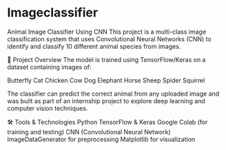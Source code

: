 # Imageclassifier
Animal Image Classifier Using CNN
This project is a multi-class image classification system that uses Convolutional Neural Networks (CNN) to identify and classify 10 different animal species from images.

🧠 Project Overview
The model is trained using TensorFlow/Keras on a dataset containing images of:

Butterfly
Cat
Chicken
Cow
Dog
Elephant
Horse
Sheep
Spider
Squirrel

The classifier can predict the correct animal from any uploaded image and was built as part of an internship project to explore deep learning and computer vision techniques.

🛠️ Tools & Technologies
Python
TensorFlow & Keras
Google Colab (for training and testing)
CNN (Convolutional Neural Network)
ImageDataGenerator for preprocessing
Matplotlib for visualization
